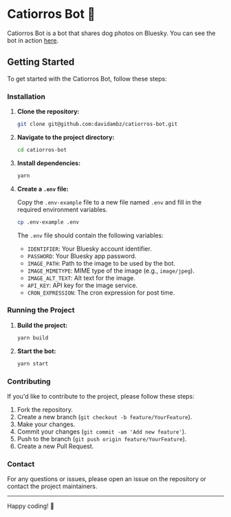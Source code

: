 # Catiorros Bot 🐶

Catiorros Bot is a bot that shares dog photos on Bluesky. You can see the bot in action [here](https://bsky.app/profile/catiorros.bsky.social).

## Getting Started

To get started with the Catiorros Bot, follow these steps:

### Installation

1. **Clone the repository:**

   ```bash
   git clone git@github.com:davidambz/catiorros-bot.git
   ``` 

2. **Navigate to the project directory:**

   ```bash
   cd catiorros-bot
   ```

3. **Install dependencies:**

   ```bash
   yarn
   ```

4. **Create a `.env` file:**

   Copy the `.env-example` file to a new file named `.env` and fill in the required environment variables.

   ```bash
   cp .env-example .env
   ```

   The `.env` file should contain the following variables:

   - `IDENTIFIER`: Your Bluesky account identifier.
   - `PASSWORD`: Your Bluesky app password.
   - `IMAGE_PATH`: Path to the image to be used by the bot.
   - `IMAGE_MIMETYPE`: MIME type of the image (e.g., `image/jpeg`).
   - `IMAGE_ALT_TEXT`: Alt text for the image.
   - `API_KEY`: API key for the image service.
   - `CRON_EXPRESSION`: The cron expression for post time.

### Running the Project

1. **Build the project:**

   ```bash
   yarn build
   ```

2. **Start the bot:**

   ```bash
   yarn start
   ```

### Contributing

If you'd like to contribute to the project, please follow these steps:

1. Fork the repository.
2. Create a new branch (`git checkout -b feature/YourFeature`).
3. Make your changes.
4. Commit your changes (`git commit -am 'Add new feature'`).
5. Push to the branch (`git push origin feature/YourFeature`).
6. Create a new Pull Request.

### Contact

For any questions or issues, please open an issue on the repository or contact the project maintainers.

---

Happy coding! 🐶
